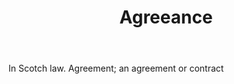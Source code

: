 ---
title: Agreeance
letter: A
permalink: "/definitions/bld-agreeance.html"
body: In Scotch law. Agreement; an agreement or contract
published_at: '2018-07-07'
source: Black's Law Dictionary 2nd Ed (1910)
layout: post
---